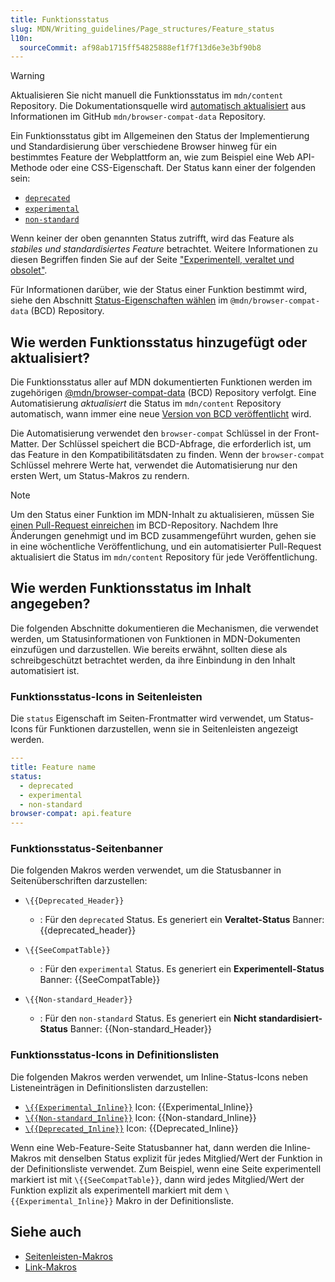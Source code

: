 ```yaml
---
title: Funktionsstatus
slug: MDN/Writing_guidelines/Page_structures/Feature_status
l10n:
  sourceCommit: af98ab1715ff54825888ef1f7f13d6e3e3bf90b8
---
```


> [!WARNING]
> Aktualisieren Sie nicht manuell die Funktionsstatus im `mdn/content` Repository.
> Die Dokumentationsquelle wird [automatisch aktualisiert](#how_feature_statuses_are_added_or_updated) aus Informationen im GitHub `mdn/browser-compat-data` Repository.

Ein Funktionsstatus gibt im Allgemeinen den Status der Implementierung und Standardisierung über verschiedene Browser hinweg für ein bestimmtes Feature der Webplattform an, wie zum Beispiel eine Web API-Methode oder eine CSS-Eigenschaft. Der Status kann einer der folgenden sein:

- [`deprecated`](https://github.com/mdn/browser-compat-data/blob/main/docs/data-guidelines/index.md#setting-deprecated)
- [`experimental`](https://github.com/mdn/browser-compat-data/blob/main/docs/data-guidelines/index.md#setting-experimental)
- [`non-standard`](https://github.com/mdn/browser-compat-data/blob/main/schemas/compat-data-schema.md#status-information)

Wenn keiner der oben genannten Status zutrifft, wird das Feature als _stabiles und standardisiertes Feature_ betrachtet. Weitere Informationen zu diesen Begriffen finden Sie auf der Seite ["Experimentell, veraltet und obsolet"](/de/docs/MDN/Writing_guidelines/Experimental_deprecated_obsolete).

Für Informationen darüber, wie der Status einer Funktion bestimmt wird, siehe den Abschnitt [Status-Eigenschaften wählen](https://github.com/mdn/browser-compat-data/blob/main/docs/data-guidelines/index.md#choosing-status-properties) im `@mdn/browser-compat-data` (BCD) Repository.

## Wie werden Funktionsstatus hinzugefügt oder aktualisiert?

Die Funktionsstatus aller auf MDN dokumentierten Funktionen werden im zugehörigen [@mdn/browser-compat-data](https://github.com/mdn/browser-compat-data) (BCD) Repository verfolgt. Eine Automatisierung _aktualisiert_ die Status im `mdn/content` Repository automatisch, wann immer eine neue [Version von BCD veröffentlicht](https://github.com/mdn/browser-compat-data/releases) wird.

Die Automatisierung verwendet den `browser-compat` Schlüssel in der Front-Matter. Der Schlüssel speichert die BCD-Abfrage, die erforderlich ist, um das Feature in den Kompatibilitätsdaten zu finden. Wenn der `browser-compat` Schlüssel mehrere Werte hat, verwendet die Automatisierung nur den ersten Wert, um Status-Makros zu rendern.

> [!NOTE]
> Um den Status einer Funktion im MDN-Inhalt zu aktualisieren, müssen Sie [einen Pull-Request einreichen](https://github.com/mdn/browser-compat-data/blob/main/docs/contributing.md#updating-the-compat-data) im BCD-Repository. Nachdem Ihre Änderungen genehmigt und im BCD zusammengeführt wurden, gehen sie in eine wöchentliche Veröffentlichung, und ein automatisierter Pull-Request aktualisiert die Status im `mdn/content` Repository für jede Veröffentlichung.

## Wie werden Funktionsstatus im Inhalt angegeben?

Die folgenden Abschnitte dokumentieren die Mechanismen, die verwendet werden, um Statusinformationen von Funktionen in MDN-Dokumenten einzufügen und darzustellen. Wie bereits erwähnt, sollten diese als schreibgeschützt betrachtet werden, da ihre Einbindung in den Inhalt automatisiert ist.

### Funktionsstatus-Icons in Seitenleisten

Die `status` Eigenschaft im Seiten-Frontmatter wird verwendet, um Status-Icons für Funktionen darzustellen, wenn sie in Seitenleisten angezeigt werden.

```yaml
---
title: Feature name
status:
  - deprecated
  - experimental
  - non-standard
browser-compat: api.feature
---
```

### Funktionsstatus-Seitenbanner

Die folgenden Makros werden verwendet, um die Statusbanner in Seitenüberschriften darzustellen:

- `\{{Deprecated_Header}}`

  - : Für den `deprecated` Status. Es generiert ein **Veraltet-Status** Banner:
    {{deprecated_header}}

- `\{{SeeCompatTable}}`

  - : Für den `experimental` Status. Es generiert ein **Experimentell-Status** Banner:
    {{SeeCompatTable}}

- `\{{Non-standard_Header}}`

  - : Für den `non-standard` Status. Es generiert ein **Nicht standardisiert-Status** Banner:
    {{Non-standard_Header}}

### Funktionsstatus-Icons in Definitionslisten

Die folgenden Makros werden verwendet, um Inline-Status-Icons neben Listeneinträgen in Definitionslisten darzustellen:

- [`\{{Experimental_Inline}}`](https://github.com/mdn/rari/blob/main/crates/rari-doc/src/templ/templs/badges.rs) Icon: {{Experimental_Inline}}
- [`\{{Non-standard_Inline}}`](https://github.com/mdn/rari/blob/main/crates/rari-doc/src/templ/templs/badges.rs) Icon: {{Non-standard_Inline}}
- [`\{{Deprecated_Inline}}`](https://github.com/mdn/rari/blob/main/crates/rari-doc/src/templ/templs/badges.rs) Icon: {{Deprecated_Inline}}

Wenn eine Web-Feature-Seite Statusbanner hat, dann werden die Inline-Makros mit denselben Status explizit für jedes Mitglied/Wert der Funktion in der Definitionsliste verwendet. Zum Beispiel, wenn eine Seite experimentell markiert ist mit `\{{SeeCompatTable}}`, dann wird jedes Mitglied/Wert der Funktion explizit als experimentell markiert mit dem `\{{Experimental_Inline}}` Makro in der Definitionsliste.

## Siehe auch

- [Seitenleisten-Makros](/de/docs/MDN/Writing_guidelines/Page_structures/Sidebars)
- [Link-Makros](/de/docs/MDN/Writing_guidelines/Page_structures/Links)
